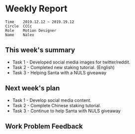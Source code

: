 # Weekly Report 
```
Time	2019.12.12 ~ 2019.19.12
Circle	CCCc
Role	Motion Designer
Name	Nalex
```
## This week's summary
- Task 1 - Developed social media images for twitter/reddit.
- Task 2 - Completed new staking tutorial. (English)
- Task 3 - Helping Santa with a NULS giveaway


## Next week's plan

- Task 1 - Develop social media content.
- Task 2 - Complete Chinese staking tutorial.
- Task 3 - Continue to help Santa with NULS giveaway

## Work Problem Feedback

